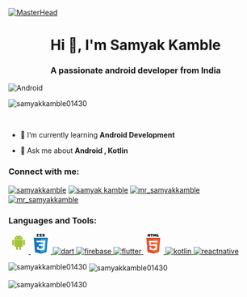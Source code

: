 [![MasterHead](https://1.bp.blogspot.com/-7A4WynwLsMw/XbBpCXG8fHI/AAAAAAAAMt4/uOa1bpLskYgrwGbllhSu2SDj_Mig8SXJQCLcBGAsYHQ/s1600/2000_600px.gif)](https://samyakkamble.io)
<h1 align="center">Hi 👋, I'm Samyak Kamble</h1>
<h3 align="center">A passionate android developer from India</h3>

<img aling= "right" alt="Android" width="400" src="https://animafoundation.in/wp-content/uploads/2021/03/mobile-app.gif">

<p align="left"> <img src="https://komarev.com/ghpvc/?username=samyakkamble01430&label=Profile%20views&color=0e75b6&style=flat" alt="samyakkamble01430" /> </p>

<p align="left"> <a href="https://twitter.com/" target="blank"><img src="https://img.shields.io/twitter/follow/?logo=twitter&style=for-the-badge" alt="" /></a> </p>

- 🌱 I’m currently learning **Android Development**

- 💬 Ask me about **Android , Kotlin**

<h3 align="left">Connect with me:</h3>
<p align="left">
<a href="https://linkedin.com/in/samyakkamble" target="blank"><img align="center" src="https://raw.githubusercontent.com/rahuldkjain/github-profile-readme-generator/master/src/images/icons/Social/linked-in-alt.svg" alt="samyakkamble" height="30" width="40" /></a>
<a href="https://fb.com/samyak kamble" target="blank"><img align="center" src="https://raw.githubusercontent.com/rahuldkjain/github-profile-readme-generator/master/src/images/icons/Social/facebook.svg" alt="samyak kamble" height="30" width="40" /></a>
<a href="https://instagram.com/mr_samyakkamble" target="blank"><img align="center" src="https://raw.githubusercontent.com/rahuldkjain/github-profile-readme-generator/master/src/images/icons/Social/instagram.svg" alt="mr_samyakkamble" height="30" width="40" /></a>
<a href="https://www.youtube.com/c/mr_samyakkamble" target="blank"><img align="center" src="https://raw.githubusercontent.com/rahuldkjain/github-profile-readme-generator/master/src/images/icons/Social/youtube.svg" alt="mr_samyakkamble" height="30" width="40" /></a>
</p>

<h3 align="left">Languages and Tools:</h3>
<p align="left"> <a href="https://developer.android.com" target="_blank" rel="noreferrer"> <img src="https://raw.githubusercontent.com/devicons/devicon/master/icons/android/android-original-wordmark.svg" alt="android" width="40" height="40"/> </a> <a href="https://www.w3schools.com/css/" target="_blank" rel="noreferrer"> <img src="https://raw.githubusercontent.com/devicons/devicon/master/icons/css3/css3-original-wordmark.svg" alt="css3" width="40" height="40"/> </a> <a href="https://dart.dev" target="_blank" rel="noreferrer"> <img src="https://www.vectorlogo.zone/logos/dartlang/dartlang-icon.svg" alt="dart" width="40" height="40"/> </a> <a href="https://firebase.google.com/" target="_blank" rel="noreferrer"> <img src="https://www.vectorlogo.zone/logos/firebase/firebase-icon.svg" alt="firebase" width="40" height="40"/> </a> <a href="https://flutter.dev" target="_blank" rel="noreferrer"> <img src="https://www.vectorlogo.zone/logos/flutterio/flutterio-icon.svg" alt="flutter" width="40" height="40"/> </a> <a href="https://www.w3.org/html/" target="_blank" rel="noreferrer"> <img src="https://raw.githubusercontent.com/devicons/devicon/master/icons/html5/html5-original-wordmark.svg" alt="html5" width="40" height="40"/> </a> <a href="https://kotlinlang.org" target="_blank" rel="noreferrer"> <img src="https://www.vectorlogo.zone/logos/kotlinlang/kotlinlang-icon.svg" alt="kotlin" width="40" height="40"/> </a> <a href="https://reactnative.dev/" target="_blank" rel="noreferrer"> <img src="https://reactnative.dev/img/header_logo.svg" alt="reactnative" width="40" height="40"/> </a> </p>

<p><img align="left" src="https://github-readme-stats.vercel.app/api/top-langs?username=samyakkamble01430&show_icons=true&locale=en&layout=compact" alt="samyakkamble01430" /></p>

<p>&nbsp;<img align="center" src="https://github-readme-stats.vercel.app/api?username=samyakkamble01430&show_icons=true&locale=en" alt="samyakkamble01430" /></p>

<p><img align="center" src="https://github-readme-streak-stats.herokuapp.com/?user=samyakkamble01430&" alt="samyakkamble01430" /></p>

